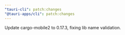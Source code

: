 ```yaml
---
"tauri-cli": patch:changes
"@tauri-apps/cli": patch:changes
---
```


Update cargo-mobile2 to 0.17.3, fixing lib name validation.
